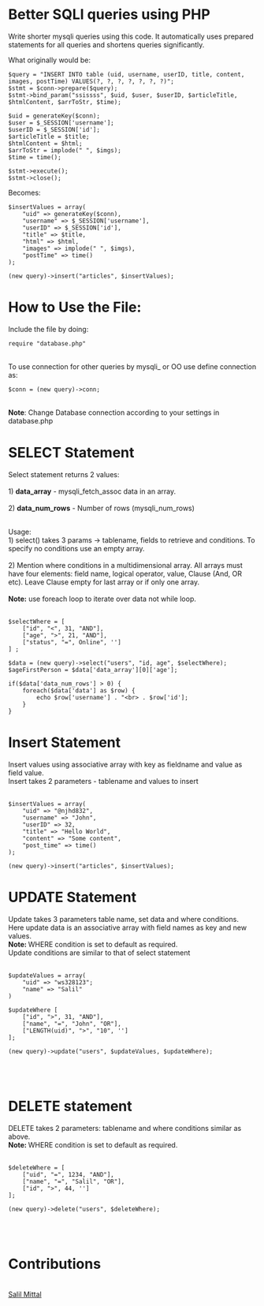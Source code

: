 # Better SQLI queries using PHP 
Write shorter mysqli queries using this code. It automatically uses prepared statements for all queries and shortens queries significantly.

What originally would be:

```		
$query = "INSERT INTO table (uid, username, userID, title, content, images, postTime) VALUES(?, ?, ?, ?, ?, ?, ?)";
$stmt = $conn->prepare($query);
$stmt->bind_param("ssissss", $uid, $user, $userID, $articleTitle, $htmlContent, $arrToStr, $time);

$uid = generateKey($conn);
$user = $_SESSION['username'];
$userID = $_SESSION['id'];
$articleTitle = $title;
$htmlContent = $html;
$arrToStr = implode(" ", $imgs);
$time = time();

$stmt->execute();
$stmt->close();
```

Becomes:

```
$insertValues = array(
    "uid" => generateKey($conn),
    "username" => $_SESSION['username'],
    "userID" => $_SESSION['id'],
    "title" => $title,
    "html" => $html,
    "images" => implode(" ", $imgs),
    "postTime" => time()
);

(new query)->insert("articles", $insertValues);
```

<h1>How to Use the File:</h1>
Include the file by doing:

```
require "database.php"
```
<br>To use connection for other queries by mysqli_ or OO use define connection as:
```
$conn = (new query)->conn;
```
<br>
<b>Note</b>: Change Database connection according to your settings in database.php 
<br>
<h1>SELECT Statement</h1>
Select statement returns 2 values:<br><br>
1) <b>data_array</b> - mysqli_fetch_assoc data in an array. <br><br>
2) <b>data_num_rows</b> - Number of rows (mysqli_num_rows)<br><br>

Usage: <br>
       1) select() takes 3 params -> tablename, fields to retrieve and conditions. To specify no conditions use an empty array.<br><br>
       2) Mention where conditions in a multidimensional array. All arrays must have four elements: field name, logical operator, value, Clause (And, OR etc).
       Leave Clause empty for last array or if only one array. <br><br>
       <b>Note:</b> use foreach loop to iterate over data not while loop.<br>
<br>
```
$selectWhere = [
	["id", "<", 31, "AND"],
	["age", ">", 21, "AND"],
	["status", "=", Online", '']
] ;

$data = (new query)->select("users", "id, age", $selectWhere);
$ageFirstPerson = $data['data_array'][0]['age']; 

if($data['data_num_rows'] > 0) {
	foreach($data['data'] as $row) {
		echo $row['username'] . "<br> . $row['id'];
	}
}
```

<h1>Insert Statement</h1>
Insert values using associative array with key as fieldname and value as field value.<br>
Insert takes 2 parameters - tablename and values to insert
<br><br>

```
$insertValues = array(
    "uid" => "@njhd832",
    "username" => "John",
    "userID" => 32,
    "title" => "Hello World",
    "content" => "Some content",
    "post_time" => time()
);

(new query)->insert("articles", $insertValues);
```

<h1>UPDATE Statement</h1>
Update takes 3 parameters table name, set data and where conditions.
<Br>
Here update data is an associative array with field names as key and new values.<br>
<b>Note: </b> WHERE condition is set to default as required.<br>
Update conditions are similar to that of select statement<br><Br>

```
$updateValues = array(
	"uid" => "ws328123";
	"name" => "Salil"
)

$updateWhere [
	["id", ">", 31, "AND"],
	["name", "=", "John", "OR"],
	["LENGTH(uid)", ">", "10", '']
];

(new query)->update("users", $updateValues, $updateWhere);

```

<br><br>
<h1>DELETE statement</h1>
DELETE takes 2 parameters: tablename and where conditions similar as above. <br>
<b>Note: </b> WHERE condition is set to default as required.
<br><br>

```
$deleteWhere = [
	["uid", "=", 1234, "AND"],
	["name", "=", "Salil", "OR"],
	["id", ">", 44, '']
];

(new query)->delete("users", $deleteWhere);
```

<br><br>
<h1>Contributions </h1> <br>
<a href='https://github.com/SalilMittal'>Salil Mittal</a>
